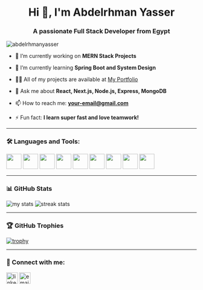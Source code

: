 <h1 align="center">Hi 👋, I'm Abdelrhman Yasser</h1>
<h3 align="center">A passionate Full Stack Developer from Egypt</h3>

<p align="left"> <img src="https://komarev.com/ghpvc/?username=abdelrhmanyasser&label=Profile%20views&color=0e75b6&style=flat" alt="abdelrhmanyasser" /> </p>

- 🔭 I’m currently working on **MERN Stack Projects**

- 🌱 I’m currently learning **Spring Boot and System Design**

- 👨‍💻 All of my projects are available at [My Portfolio](https://your-portfolio-link.com)

- 💬 Ask me about **React, Next.js, Node.js, Express, MongoDB**

- 📫 How to reach me: **your-email@gmail.com**

- ⚡ Fun fact: **I learn super fast and love teamwork!**

---

### 🛠️ Languages and Tools:
<p align="left">
  <img src="https://cdn.jsdelivr.net/gh/devicons/devicon/icons/javascript/javascript-original.svg" width="40" height="40"/>
  <img src="https://cdn.jsdelivr.net/gh/devicons/devicon/icons/typescript/typescript-original.svg" width="40" height="40"/>
  <img src="https://cdn.jsdelivr.net/gh/devicons/devicon/icons/react/react-original.svg" width="40" height="40"/>
  <img src="https://cdn.jsdelivr.net/gh/devicons/devicon/icons/nextjs/nextjs-line.svg" width="40" height="40"/>
  <img src="https://cdn.jsdelivr.net/gh/devicons/devicon/icons/nodejs/nodejs-original.svg" width="40" height="40"/>
  <img src="https://cdn.jsdelivr.net/gh/devicons/devicon/icons/mongodb/mongodb-original.svg" width="40" height="40"/>
  <img src="https://cdn.jsdelivr.net/gh/devicons/devicon/icons/express/express-original.svg" width="40" height="40"/>
  <img src="https://cdn.jsdelivr.net/gh/devicons/devicon/icons/java/java-original.svg" width="40" height="40"/>
  <img src="https://cdn.jsdelivr.net/gh/devicons/devicon/icons/git/git-original.svg" width="40" height="40"/>
</p>

---

### 📊 GitHub Stats
<p align="left">
  <img src="https://github-readme-stats.vercel.app/api?username=abdelrhmanyasser&show_icons=true&theme=radical" alt="my stats" />
  <img src="https://github-readme-streak-stats.herokuapp.com/?user=abdelrhmanyasser&" alt="streak stats"/>
</p>

---

### 🏆 GitHub Trophies
[![trophy](https://github-profile-trophy.vercel.app/?username=abdelrhmanyasser&theme=onedark)](https://github.com/ryo-ma/github-profile-trophy)

---

### 🔗 Connect with me:
<p align="left">
  <a href="https://linkedin.com/in/yourlinkedin" target="blank"><img align="center" src="https://cdn.jsdelivr.net/gh/devicons/devicon/icons/linkedin/linkedin-original.svg" alt="linkedin" height="30" width="30" /></a>
  <a href="mailto:your-email@gmail.com"><img align="center" src="https://cdn-icons-png.flaticon.com/512/732/732200.png" alt="email" height="30" width="30" /></a>
</p>
